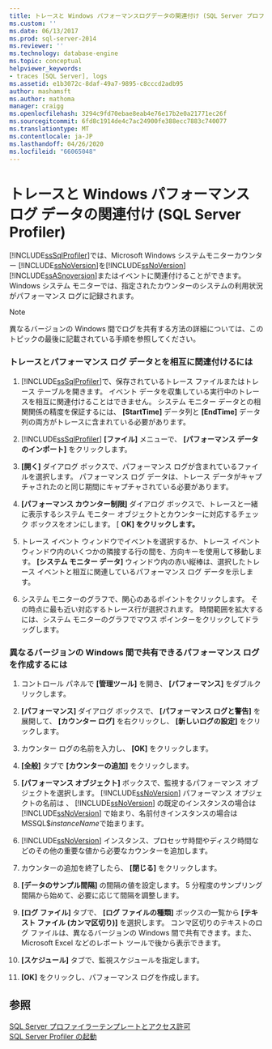 ```yaml
---
title: トレースと Windows パフォーマンスログデータの関連付け (SQL Server プロファイラー) |Microsoft Docs
ms.custom: ''
ms.date: 06/13/2017
ms.prod: sql-server-2014
ms.reviewer: ''
ms.technology: database-engine
ms.topic: conceptual
helpviewer_keywords:
- traces [SQL Server], logs
ms.assetid: e1b3072c-8daf-49a7-9895-c8cccd2adb95
author: mashamsft
ms.author: mathoma
manager: craigg
ms.openlocfilehash: 3294c9fd70ebae8eab4e76e17b2e0a21771ec26f
ms.sourcegitcommit: 6fd8c1914de4c7ac24900fe388ecc7883c740077
ms.translationtype: MT
ms.contentlocale: ja-JP
ms.lasthandoff: 04/26/2020
ms.locfileid: "66065048"
---
```

# <a name="correlate-a-trace-with-windows-performance-log-data-sql-server-profiler"></a>トレースと Windows パフォーマンス ログ データの関連付け (SQL Server Profiler)
  [!INCLUDE[ssSqlProfiler](../includes/sssqlprofiler-md.md)]では、Microsoft Windows システムモニターカウンター [!INCLUDE[ssNoVersion](../includes/ssnoversion-md.md)]を[!INCLUDE[ssNoVersion](../includes/ssnoversion-md.md)] [!INCLUDE[ssASnoversion](../includes/ssasnoversion-md.md)]またはイベントに関連付けることができます。 Windows システム モニターでは、指定されたカウンターのシステムの利用状況がパフォーマンス ログに記録されます。  
  
> [!NOTE]  
>  異なるバージョンの Windows 間でログを共有する方法の詳細については、このトピックの最後に記載されている手順を参照してください。  
  
### <a name="to-correlate-a-trace-with-performance-log-data"></a>トレースとパフォーマンス ログ データとを相互に関連付けるには  
  
1.  [!INCLUDE[ssSqlProfiler](../includes/sssqlprofiler-md.md)]で、保存されているトレース ファイルまたはトレース テーブルを開きます。 イベント データを収集している実行中のトレースを相互に関連付けることはできません。 システム モニター データとの相関関係の精度を保証するには、 **[StartTime]** データ列と **[EndTime]** データ列の両方がトレースに含まれている必要があります。  
  
2.  [!INCLUDE[ssSqlProfiler](../includes/sssqlprofiler-md.md)] **[ファイル]** メニューで、 **[パフォーマンス データのインポート]** をクリックします。  
  
3.  **[開く]** ダイアログ ボックスで、パフォーマンス ログが含まれているファイルを選択します。 パフォーマンス ログ データは、トレース データがキャプチャされたのと同じ期間にキャプチャされている必要があります。  
  
4.  **[パフォーマンス カウンター制限]** ダイアログ ボックスで、トレースと一緒に表示するシステム モニター オブジェクトとカウンターに対応するチェック ボックスをオンにします。 [ **OK] をクリックします。**  
  
5.  トレース イベント ウィンドウでイベントを選択するか、トレース イベント ウィンドウ内のいくつかの隣接する行の間を、方向キーを使用して移動します。 **[システム モニター データ]** ウィンドウ内の赤い縦棒は、選択したトレース イベントと相互に関連しているパフォーマンス ログ データを示します。  
  
6.  システム モニターのグラフで、関心のあるポイントをクリックします。 その時点に最も近い対応するトレース行が選択されます。 時間範囲を拡大するには、システム モニターのグラフでマウス ポインターをクリックしてドラッグします。  
  
### <a name="to-create-performance-logs-that-can-be-shared-among-different-versions-of-windows"></a>異なるバージョンの Windows 間で共有できるパフォーマンス ログを作成するには  
  
1.  コントロール パネルで **[管理ツール]** を開き、 **[パフォーマンス]** をダブルクリックします。  
  
2.  **[パフォーマンス]** ダイアログ ボックスで、 **[パフォーマンス ログと警告]** を展開して、 **[カウンター ログ]** を右クリックし、 **[新しいログの設定]** をクリックします。  
  
3.  カウンター ログの名前を入力し、 **[OK]** をクリックします。  
  
4.  **[全般]** タブで **[カウンターの追加]** をクリックします。  
  
5.  **[パフォーマンス オブジェクト]** ボックスで、監視するパフォーマンス オブジェクトを選択します。 [!INCLUDE[ssNoVersion](../includes/ssnoversion-md.md)] パフォーマンス オブジェクトの名前は 、 [!INCLUDE[ssNoVersion](../includes/ssnoversion-md.md)] の既定のインスタンスの場合は [!INCLUDE[ssNoVersion](../includes/ssnoversion-md.md)] で始まり、名前付きインスタンスの場合は MSSQL$*instanceName*で始まります。  
  
6.  [!INCLUDE[ssNoVersion](../includes/ssnoversion-md.md)] インスタンス、プロセッサ時間やディスク時間などのその他の重要な値から必要なカウンターを追加します。  
  
7.  カウンターの追加を終了したら、 **[閉じる]** をクリックします。  
  
8.  **[データのサンプル間隔]** の間隔の値を設定します。 5 分程度のサンプリング間隔から始めて、必要に応じて間隔を調整します。  
  
9. **[ログ ファイル]** タブで、 **[ログ ファイルの種類]** ボックスの一覧から **[テキスト ファイル (カンマ区切り)]** を選択します。 コンマ区切りのテキストのログ ファイルは、異なるバージョンの Windows 間で共有できます。また、Microsoft Excel などのレポート ツールで後から表示できます。  
  
10. **[スケジュール]** タブで、監視スケジュールを指定します。  
  
11. **[OK]** をクリックし、パフォーマンス ログを作成します。  
  
## <a name="see-also"></a>参照  
 [SQL Server プロファイラーテンプレートとアクセス許可](../tools/sql-server-profiler/sql-server-profiler-templates-and-permissions.md)   
 [SQL Server Profiler の起動](../tools/sql-server-profiler/start-sql-server-profiler.md)  
  
  
